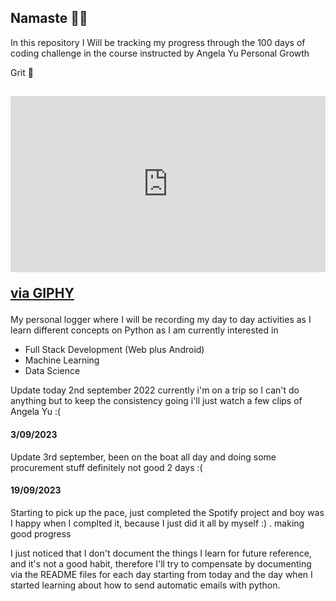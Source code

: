 ## Namaste 🥷🏾

In this repository I Will be tracking my progress through the 100 days of coding challenge in the course instructed by Angela Yu
Personal Growth

Grit 🚀

## <div style="width:100%;height:0;padding-bottom:56%;position:relative;"><iframe src="https://giphy.com/embed/WZg43F4S7s2R2jzQNJ" width="100%" height="100%" style="position:absolute" frameBorder="0" class="giphy-embed" allowFullScreen></iframe></div><p><a href="https://giphy.com/gifs/ninjawarrior-nbc-ninja-american-warrior-WZg43F4S7s2R2jzQNJ">via GIPHY</a></p>


My personal logger where I will be recording my day to day activities as I learn different concepts on Python as I am currently interested in

- Full Stack Development (Web plus Android)
- Machine Learning
- Data Science 

Update today 2nd september 2022 currently i'm on a trip so I can't do anything but to keep the consistency going i'll just watch a few clips of Angela Yu :(

#### 3/09/2023
Update 3rd september, been on the boat all day and doing some procurement stuff definitely not  good 2 days :(

#### 19/09/2023
Starting to pick up the pace, just completed the Spotify project and boy was I happy when I complted it, because I just did it all by myself :) . making good progress

I just noticed that I don't document the things I learn for future reference, and it's not a good habit, therefore I'll try to compensate by documenting via the README files for each day starting from today and the day when I started learning about how to send automatic emails with python.

